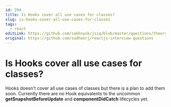 ```yaml
---
id: 294
title: Is Hooks cover all use cases for classes?
slug: is-hooks-cover-all-use-cases-for-classes
tags:
  - react
editLink: https://github.com/sakhnyuk/jsiq/blob/master/questions/theory/react/294.md
original: https://github.com/sudheerj/reactjs-interview-questions
---
```


# Is Hooks cover all use cases for classes?

Hooks doesn't cover all use cases of classes but there is a plan to add them soon. Currently there are no Hook equivalents to the uncommon **getSnapshotBeforeUpdate** and **componentDidCatch** lifecycles yet.
